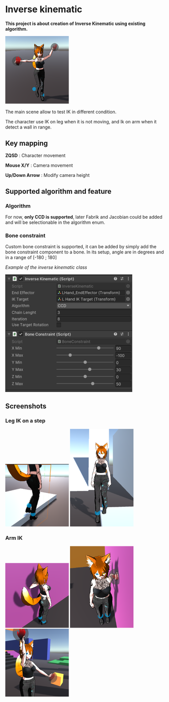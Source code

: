 # Inverse kinematic

**This project is about creation of Inverse Kinematic using existing algorithm.**

<img src="screenshots/dummy.png" width="200"/>


The main scene allow to test IK in different condition. 

The character use IK on leg when it is not moving, and Ik on arm when it detect a wall in range.

## Key mapping

**ZQSD** : Character movement

**Mouse X/Y** : Camera movement

**Up/Down Arrow** : Modify camera height

## Supported algorithm and feature

### Algorithm

For now, **only CCD is supported**, later Fabrik and Jacobian could be added and will be selectionable in the algorithm enum.

### Bone constraint

Custom bone constraint is supported, it can be added by simply add the bone constraint component to a bone. In its setup, angle are in degrees and in a range of [-180 ; 180]

*Example of the inverse kinematic class*

<img src="screenshots/Feature.png" width="400"/>

## Screenshots

### Leg IK on a step 

<img src="screenshots/Step.png" width="200"/>
<img src="screenshots/StepFront.png" width="200"/>

### Arm IK

<img src="screenshots/Arm.png" width="200"/>
<img src="screenshots/ArmFront.png" width="200"/>
<img src="screenshots/FloatingCube.png" width="200"/>